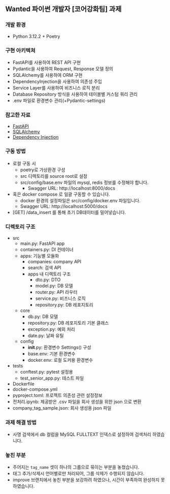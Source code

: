 ## Wanted 파이썬 개발자 [코어강화팀] 과제

### 개발 환경
- Python 3.12.2 + Poetry


### 구현 아키텍쳐
- FastAPI를 사용하여 REST API 구현
- Pydantic을 사용하여 Request, Response 모델 정의
- SQLAlchemy를 사용하여 ORM 구현
- DependencyInjection을 사용하여 의존성 주입
- Service Layer를 사용하여 비즈니스 로직 분리
- Database Repository 방식을 사용하여 테이블별 커스텀 쿼리 관리
- .env 파일로 환경변수 관리(+Pydantic-settings)


### 참고한 자료
- [FastAPI](https://fastapi.tiangolo.com/)
- [SQLAlchemy](https://docs.sqlalchemy.org/en/20/)
- [Dependency Injection](https://python-dependency-injector.ets-labs.org/index.html)


### 구동 방법
- 로컬 구동 시
  - poetry로 가상환경 구성
  - src 디렉토리를 source root로 설정
  - src/config/base.env 파일의 mysql, redis 정보를 수정해야 합니다.
    - Swagger URL: http://localhost:8000/docs
- 혹은 docker compose 로 일괄 구동할 수 있습니다.
  - docker 환경의 설정파일은 src/config/docker.env 파일입니다.
  - Swagger URL: http://localhost:5000/docs 
- [GET] /data_insert 를 통해 초기 DB데이터를 밀어넣습니다.


### 디렉토리 구조
- src
  - main.py: FastAPI app
  - containers.py: DI 컨테이너
  - apps: 기능별 모듈화
    - companies: company API
    - search: 검색 API
    - apps 내 디렉토리 구조
      - dto.py: DTO
      - model.py: DB 모델
      - router.py: API 라우터
      - service.py: 비즈니스 로직
      - repository.py: DB 레포지토리
  - core
    - db.py: DB 모델
    - repository.py: DB 레포지토리 기본 클래스
    - exception.py: 예외 처리
    - date.py: 날짜 유틸
  - config
    - __init__.py: 환경변수 Settings() 구성
    - base.env: 기본 환경변수
    - docker.env: 로컬 도커용 환경변수
- tests
  - conftest.py: pytest 설정용
  - test_senior_app.py: 테스트 파일
- Dockerfile
- docker-compose.yml
- pyproject.toml: 프로젝트 의존성 관련 설정정보
- 전처리.ipynb: 제공받은 .csv 파일을 회사 생성을 위한 json 으로 변환
- company_tag_sample.json: 회사 생성용 json 파일


### 과제 해결 방법
- 사명 검색에서 db 컬럼을 MySQL FULLTEXT 인덱스로 설정하여 검색처리 하였습니다.


### 놓친 부분
- 주어지는 `tag_name` 셋이 하나의 그룹으로 묶이는 부분을 놓쳤습니다.
- 태그 추가/삭제시 언어별로만 처리되어, 그룹 삭제가 수행되지 않습니다.
- improve 브랜치에서 놓친 부분을 보강하려 하였으나, 시간이 부족하여 완성하지 못하였습니다.

